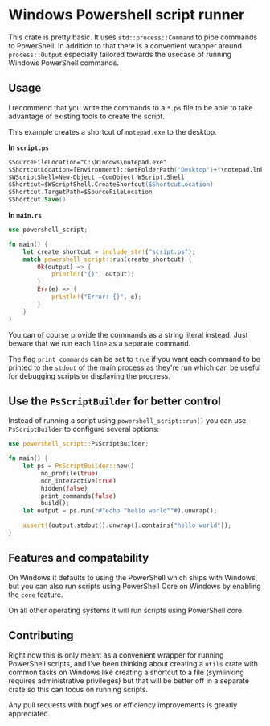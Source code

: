 # Windows Powershell script runner

This crate is pretty basic. It uses `std::process::Command` to pipe commands
to PowerShell. In addition to that there is a convenient wrapper around `process::Output`
especially tailored towards the usecase of running Windows PowerShell commands.

## Usage

I recommend that you write the commands to a `*.ps` file to be able to take advantage
of existing tools to create the script.

This example creates a shortcut of `notepad.exe` to the desktop.

**In `script.ps`**

```ps
$SourceFileLocation="C:\Windows\notepad.exe"
$ShortcutLocation=[Environment]::GetFolderPath("Desktop")+"\notepad.lnk"
$WScriptShell=New-Object -ComObject WScript.Shell
$Shortcut=$WScriptShell.CreateShortcut($ShortcutLocation)
$Shortcut.TargetPath=$SourceFileLocation
$Shortcut.Save()
```

**In `main.rs`**

```rust
use powershell_script;

fn main() {
    let create_shortcut = include_str!("script.ps");
    match powershell_script::run(create_shortcut) {
        Ok(output) => {
            println!("{}", output);
        }
        Err(e) => {
            println!("Error: {}", e);
        }
    }
}
```

You can of course provide the commands as a string literal instead. Just beware that
we run each `line` as a separate command.

The flag `print_commands` can be set to `true` if you want each
command to be printed to the `stdout` of the main process as they're run which
can be useful for debugging scripts or displaying the progress.

## Use the `PsScriptBuilder` for better control

Instead of running a script using `powershell_script::run()` you can use
`PsScriptBuilder` to configure several options:

```rust
use powershell_script::PsScriptBuilder;

fn main() {
    let ps = PsScriptBuilder::new()
        .no_profile(true)
        .non_interactive(true)
        .hidden(false)
        .print_commands(false)
        .build();
    let output = ps.run(r#"echo "hello world""#).unwrap();

    assert!(output.stdout().unwrap().contains("hello world"));
}
```

## Features and compatability

On Windows it defaults to using the PowerShell which ships with Windows, but you
can also run scripts using PowerShell Core on Windows by enabling the
`core` feature.

On all other operating systems it will run scripts using PowerShell core.

## Contributing

Right now this is only meant as a convenient wrapper for running PowerShell scripts,
and I've been thinking about creating a `utils` crate with common tasks on Windows
like creating a shortcut to a file (symlinking requires administrative privileges)
but that will be better off in a separate crate so this can focus on running scripts.

Any pull requests with bugfixes or efficiency improvements is greatly appreciated.
